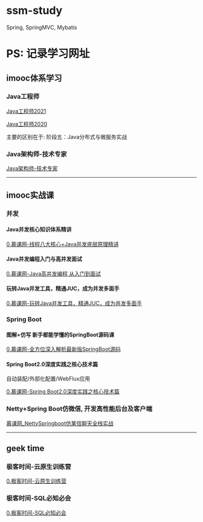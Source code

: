 # ssm-study
Spring, SpringMVC, Mybatis





# PS: 记录学习网址

## imooc体系学习

### Java工程师

[Java工程师2021](https://class.imooc.com/sale/java2021)

[Java工程师2020](https://class.imooc.com/sale/java2020)

主要的区别在于: 阶段五：Java分布式与微服务实战

### Java架构师-技术专家

[Java架构师-技术专家](https://class.imooc.com/sale/javaarchitect)



---

## imooc实战课

### 并发

#### Java并发核心知识体系精讲

[0.慕课网-线程八大核心+Java并发底层原理精讲](https://coding.imooc.com/class/chapter/362.html#Anchor)



#### Java并发编程入门与高并发面试

[0.慕课网-Java高并发编程 从入门到面试](https://coding.imooc.com/class/chapter/195.html#Anchor)



#### 玩转Java并发工具，精通JUC，成为并发多面手

[0.慕课网-玩转Java并发工具，精通JUC，成为并发多面手](https://coding.imooc.com/class/chapter/409.html#Anchor)





### Spring Boot

#### 图解+仿写 新手都能学懂的SpringBoot源码课

[0.慕课网-全方位深入解析最新版SpringBoot源码](https://coding.imooc.com/class/chapter/404.html#Anchor)



#### Spring Boot2.0深度实践之核心技术篇

自动装配/外部化配置/WebFlux应用

[0.慕课网-Spring Boot2.0深度实践之核心技术篇](https://coding.imooc.com/class/chapter/252.html#Anchor)







### Netty+Spring Boot仿微信, 开发高性能后台及客户端

[慕课网_NettySpringboot仿某信聊天全栈实战](https://coding.imooc.com/class/chapter/261.html#Anchor)





---

## geek time

### 极客时间-云原生训练营

[0.极客时间-云原生训练营](https://u.geekbang.org/subject/cloudnative?utm_source=u_nav_web&utm_medium=u_nav_web&utm_term=u_nav_web)



### 极客时间-SQL必知必会

[0.极客时间-SQL必知必会]()















